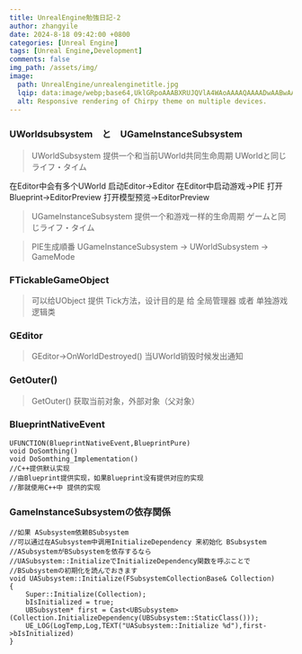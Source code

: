 ```yaml
---
title: UnrealEngine勉強日記-2
author: zhangyile
date: 2024-8-18 09:42:00 +0800
categories: [Unreal Engine]
tags: [Unreal Engine,Development]
comments: false
img_path: /assets/img/
image:
  path: UnrealEngine/unrealenginetitle.jpg
  lqip: data:image/webp;base64,UklGRpoAAABXRUJQVlA4WAoAAAAQAAAADwAABwAAQUxQSDIAAAARL0AmbZurmr57yyIiqE8oiG0bejIYEQTgqiDA9vqnsUSI6H+oAERp2HZ65qP/VIAWAFZQOCBCAAAA8AEAnQEqEAAIAAVAfCWkAALp8sF8rgRgAP7o9FDvMCkMde9PK7euH5M1m6VWoDXf2FkP3BqV0ZYbO6NA/VFIAAAA
  alt: Responsive rendering of Chirpy theme on multiple devices.
---
```


### UWorldsubsystem　と　UGameInstanceSubsystem

> UWorldSubsystem 提供一个和当前UWorld共同生命周期 UWorldと同じライフ・タイム

在Editor中会有多个UWorld
启动Editor->Editor
在Editor中启动游戏->PIE
打开Blueprint->EditorPreview
打开模型预览->EditorPreview

> UGameInstanceSubsystem 提供一个和游戏一样的生命周期 ゲームと同じライフ・タイム

> PIE生成順番
UGameInstanceSubsystem -> UWorldSubsystem -> GameMode


### FTickableGameObject
> 可以给UObject 提供 Tick方法，设计目的是 给 全局管理器 或者 单独游戏逻辑类

### GEditor
> GEditor->OnWorldDestroyed() 当UWorld销毁时候发出通知

### GetOuter()
> GetOuter() 获取当前对象，外部对象（父对象）


### BlueprintNativeEvent
```
UFUNCTION(BlueprintNativeEvent,BlueprintPure) 
void DoSomthing()
void DoSomthing_Implementation() 
//C++提供默认实现
//由Blueprint提供实现，如果Blueprint没有提供对应的实现
//那就使用C++中 提供的实现
```


### GameInstanceSubsystemの依存関係
```
//如果 ASubsystem依赖BSubsystem
//可以通过在ASubsystem中调用InitializeDependency 来初始化 BSubsystem
//ASubsystemがBSubsystemを依存するなら
//UASubsystem::InitializeでInitializeDependency関数を呼ぶことで
//BSubsystemの初期化を読んでおきます
void UASubsystem::Initialize(FSubsystemCollectionBase& Collection)
{
    Super::Initialize(Collection);
    bIsInitialized = true;
    UBSubsystem* first = Cast<UBSubsystem>(Collection.InitializeDependency(UBSubsystem::StaticClass()));
    UE_LOG(LogTemp,Log,TEXT("UASubsystem::Initialize %d"),first->bIsInitialized)
}
```

